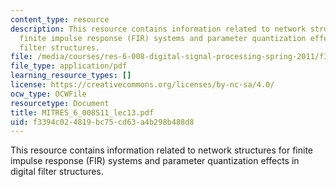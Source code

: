 ```yaml
---
content_type: resource
description: This resource contains information related to network structures for
  finite impulse response (FIR) systems and parameter quantization effects in digital
  filter structures.
file: /media/courses/res-6-008-digital-signal-processing-spring-2011/f3394c024819bc75cd63a4b298b488d8_MITRES_6_008S11_lec13.pdf
file_type: application/pdf
learning_resource_types: []
license: https://creativecommons.org/licenses/by-nc-sa/4.0/
ocw_type: OCWFile
resourcetype: Document
title: MITRES_6_008S11_lec13.pdf
uid: f3394c02-4819-bc75-cd63-a4b298b488d8
---
```

This resource contains information related to network structures for finite impulse response (FIR) systems and parameter quantization effects in digital filter structures.